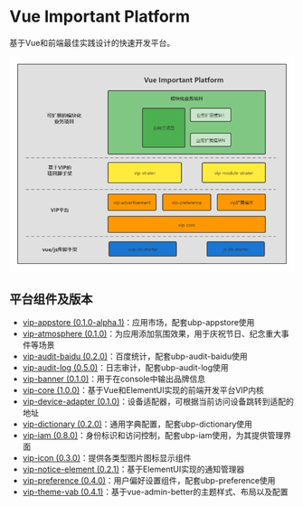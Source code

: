 # Vue Important Platform

基于Vue和前端最佳实践设计的快速开发平台。

![VIP架构](vip.png)

## 平台组件及版本

* [vip-appstore (0.1.0-alpha.1)](vip-appstore/README.md)：应用市场，配套ubp-appstore使用
* [vip-atmosphere (0.1.0)](vip-atmosphere/README.md)：为应用添加氛围效果，用于庆祝节日、纪念重大事件等场景
* [vip-audit-baidu (0.2.0)](vip-audit-baidu/README.md)：百度统计，配套ubp-audit-baidu使用
* [vip-audit-log (0.5.0)](vip-audit-log/README.md)：日志审计，配套ubp-audit-log使用
* [vip-banner (0.1.0)](vip-banner/README.md)：用于在console中输出品牌信息
* [vip-core (1.0.0)](vip-core/README.md)：基于Vue和ElementUI实现的前端开发平台VIP内核
* [vip-device-adapter (0.1.0)](vip-device-adapter/README.md)：设备适配器，可根据当前访问设备跳转到适配的地址
* [vip-dictionary (0.2.0)](vip-dictionary/README.md)：通用字典配置，配套ubp-dictionary使用
* [vip-iam (0.8.0)](vip-iam/README.md)：身份标识和访问控制，配套ubp-iam使用，为其提供管理界面
* [vip-icon (0.3.0)](vip-icon/README.md)：提供各类型图片图标显示组件
* [vip-notice-element (0.2.1)](vip-notice-element/README.md)：基于ElementUI实现的通知管理器
* [vip-preference (0.4.0)](vip-preference/README.md)：用户偏好设置组件，配套ubp-preference使用
* [vip-theme-vab (0.4.1)](vip-theme-vab/README.md)：基于vue-admin-better的主题样式、布局以及配置
